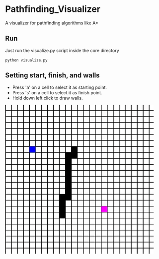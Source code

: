 # Pathfinding_Visualizer
A visualizer for pathfinding algorithms like A*

## Run
Just run the visualize.py script inside the core directory
```
python visualize.py
```

## Setting start, finish, and walls
- Press 'a' on a cell to select it as starting point.
- Press 's' on a cell to select it as finish point.
- Hold down left click to draw walls.



![](testimages/astar.gif)

